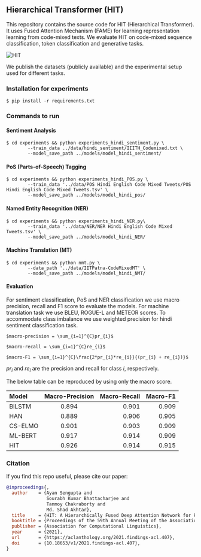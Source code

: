 ## Hierarchical Transformer (HIT)

This repository contains the source code for HIT (Hierarchical Transformer). It uses Fused Attention Mechanism (FAME) for learning representation learning from code-mixed texts. We evaluate HIT on code-mixed sequence classification, token classification and generative tasks.

![HIT](https://github.com/LCS2-IIITD/HIT-ACL2021-Codemixed-Representation/blob/main/image/model.png)

We publish the datasets (publicly available) and the experimental setup used for different tasks.

### Installation for experiments

	$ pip install -r requirements.txt

### Commands to run

#### Sentiment Analysis

	$ cd experiments && python experiments_hindi_sentiment.py \
			--train_data ../data/hindi_sentiment/IIITH_Codemixed.txt \
			--model_save_path ../models/model_hindi_sentiment/

#### PoS (Parts-of-Speech) Tagging 

	$ cd experiments && python experiments_hindi_POS.py \
			--train_data '../data/POS Hindi English Code Mixed Tweets/POS Hindi English Code Mixed Tweets.tsv' \
			--model_save_path ../models/model_hindi_pos/

#### Named Entity Recognition (NER)

    $ cd experiments && python experiments_hindi_NER.py\
    		--train_data '../data/NER/NER Hindi English Code Mixed Tweets.tsv' \
			--model_save_path ../models/model_hindi_NER/

#### Machine Translation (MT)

	$ cd experiments && python nmt.py \
			--data_path '../data/IITPatna-CodeMixedMT' \
			--model_save_path ../models/model_hindi_NMT/

#### Evaluation

For sentiment classification, PoS and NER classification we use macro precision, recall and F1 score to evaluate the models. For machine translation task we use BLEU, ROGUE-L and METEOR scores. To accommodate class imbalance we use weighted precision for hindi sentiment classification task.

	$macro-precision = \sum_{i=1}^{C}pr_{i}$

	$macro-recall = \sum_{i=1}^{C}re_{i}$

	$macro-F1 = \sum_{i=1}^{C}\frac{2*pr_{i}*re_{i}}{(pr_{i} + re_{i})}$

$pr_{i}$ and $re_{i}$ are the precision and recall for class $i$, respectively. 

The below table can be reproduced by using only the macro score.

| Model      | Macro-Precision | Macro-Recall     | Macro-F1      |
| :---        |    :----:   |          ---: |   ---: |
| BiLSTM      |     0.894   | 0.901  | 0.909|
| HAN   |      0.889 |  0.906    |0.905|
| CS-ELMO | 0.901 |0.903|0.909|
| ML-BERT | 0.917 |0.914|0.909|
| HIT | 0.926 |0.914|0.915|

### Citation
If you find this repo useful, please cite our paper:
```BibTex
@inproceedings{,
  author    = {Ayan Sengupta and
               Sourabh Kumar Bhattacharjee and
               Tanmoy Chakraborty and
               Md. Shad Akhtar},
  title     = {HIT: A Hierarchically Fused Deep Attention Network for Robust Code-mixed Language Representation},
  booktitle = {Proceedings of the 59th Annual Meeting of the Association for Computational Linguistics},
  publisher = {Association for Computational Linguistics},
  year      = {2021},
  url       = {https://aclanthology.org/2021.findings-acl.407},
  doi       = {10.18653/v1/2021.findings-acl.407},
}
```
